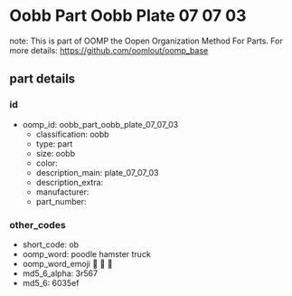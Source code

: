# Oobb Part Oobb Plate 07 07 03  

note: This is part of OOMP the Oopen Organization Method For Parts. For more details: https://github.com/oomlout/oomp_base

##  part details





### id
* oomp_id: oobb_part_oobb_plate_07_07_03
  * classification: oobb
  * type: part
  * size: oobb
  * color: 
  * description_main: plate_07_07_03
  * description_extra: 
  * manufacturer: 
  * part_number: 

### other_codes
* short_code: ob
* oomp_word: poodle hamster truck
* oomp_word_emoji :poodle: :hamster: :truck:
* md5_6_alpha: 3r567
* md5_6: 6035ef